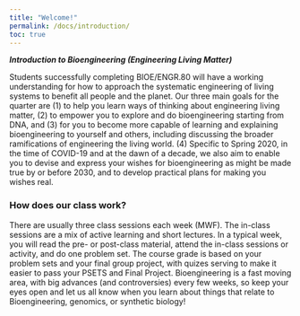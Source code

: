 ```yaml
---
title: "Welcome!"
permalink: /docs/introduction/
toc: true
---
```


**_Introduction to Bioengineering (Engineering Living Matter)_**

Students successfully completing BIOE/ENGR.80 will have a working understanding for how to approach the systematic engineering of living systems to benefit all people and the planet. Our three main goals for the quarter are (1) to help you learn ways of thinking about engineering living matter, (2) to empower you to explore and do bioengineering starting from DNA, and (3) for you to become more capable of learning and explaining bioengineering to yourself and others, including discussing the broader ramifications of engineering the living world. (4) Specific to Spring 2020, in the time of COVID-19 and at the dawn of a decade, we also aim to enable you to devise and express your wishes for bioengineering as might be made true by or before 2030, and to develop practical plans for making you wishes real.

### How does our class work?

There are usually three class sessions each week (MWF).  The in-class sessions are a mix of active learning and short lectures.  In a typical week, you will read the pre- or post-class material, attend the in-class sessions or activity, and do one problem set.  The course grade is based on your problem sets and your final group project, with quizes serving to make it easier to pass your PSETS and Final Project.  Bioengineering is a fast moving area, with big advances (and controversies) every few weeks, so keep your eyes open and let us all know when you learn about things that relate to Bioengineering, genomics, or synthetic biology!
